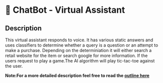 # 🤖 ChatBot - Virtual Assistant

## Description

This virtual assistant responds to voice. It has various static answers and uses classifiers to determine whether a query is a question or an attempt to make a purchase. Depending on the determiniation it will either search a retail website for the item or search google for more information. If the users request to play a game.The AI algorithm will play tic-tac-toe against the user.

**Note:For a more detailed description feel free to read the [outline here](https://github.com/wirthdrew/ChatBot/blob/main/Final%20Project%20report.pdf)**

    










        
    

